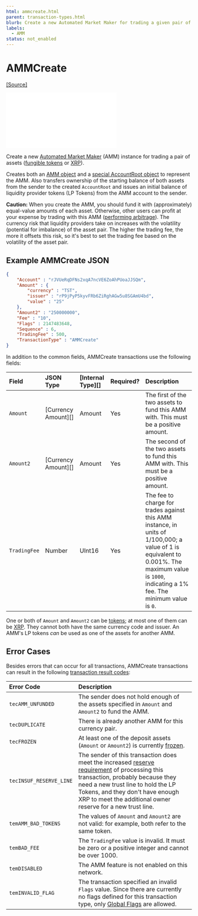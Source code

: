 ```yaml
---
html: ammcreate.html
parent: transaction-types.html
blurb: Create a new Automated Market Maker for trading a given pair of assets.
labels:
  - AMM
status: not_enabled
---
```

# AMMCreate
[[Source]](https://github.com/gregtatcam/rippled/blob/amm-core-functionality/src/ripple/app/tx/impl/AMMCreate.cpp "Source")
<!-- TODO: Update source link to merged version when available -->

<embed src="/snippets/_amm-disclaimer.md" />

Create a new [Automated Market Maker](../automated-market-makers.md) (AMM) instance for trading a pair of assets ([fungible tokens](https://xrpl.org/tokens.html) or [XRP](https://xrpl.org/xrp.html)).

Creates both an [AMM object](../ledger-object-types/amm.md) and a [special AccountRoot object](https://xrpl.org/accountroot.html#special-amm-accountroot-objects) to represent the AMM. Also transfers ownership of the starting balance of both assets from the sender to the created `AccountRoot` and issues an initial balance of liquidity provider tokens (LP Tokens) from the AMM account to the sender.

**Caution:** When you create the AMM, you should fund it with (approximately) equal-value amounts of each asset. Otherwise, other users can profit at your expense by trading with this AMM ([performing arbitrage](https://www.machow.ski/posts/an_introduction_to_automated_market_makers/#price-arbitrage)). The currency risk that liquidity providers take on increases with the volatility (potential for imbalance) of the asset pair. The higher the trading fee, the more it offsets this risk, so it's best to set the trading fee based on the volatility of the asset pair.


## Example AMMCreate JSON

```json
{
    "Account" : "rJVUeRqDFNs2xqA7ncVE6ZoAhPUoaJJSQm",
    "Amount" : {
        "currency" : "TST",
        "issuer" : "rP9jPyP5kyvFRb6ZiRghAGw5u8SGAmU4bd",
        "value" : "25"
    },
    "Amount2" : "250000000",
    "Fee" : "10",
    "Flags" : 2147483648,
    "Sequence" : 6,
    "TradingFee" : 500,
    "TransactionType" : "AMMCreate"
}
```


In addition to the common fields, AMMCreate transactions use the following fields:

| Field        | JSON Type           | [Internal Type][] | Required? | Description |
|:-------------|:--------------------|:------------------|:----------|:------------|
| `Amount`     | [Currency Amount][] | Amount            | Yes       | The first of the two assets to fund this AMM with. This must be a positive amount. |
| `Amount2`    | [Currency Amount][] | Amount            | Yes       | The second of the two assets to fund this AMM with. This must be a positive amount. |
| `TradingFee` | Number              | UInt16            | Yes       | The fee to charge for trades against this AMM instance, in units of 1/100,000; a value of 1 is equivalent to 0.001%. The maximum value is `1000`, indicating a 1% fee. The minimum value is `0`. |

One or both of `Amount` and `Amount2` can be [tokens](https://xrpl.org/tokens.html); at most one of them can be [XRP](https://xrpl.org/xrp.html). They cannot both have the same currency code and issuer. An AMM's LP tokens _can_ be used as one of the assets for another AMM.

## Error Cases

Besides errors that can occur for all transactions, AMMCreate transactions can result in the following [transaction result codes](https://xrpl.org/transaction-results.html):

| Error Code          | Description                                  |
|:--------------------|:---------------------------------------------|
| `tecAMM_UNFUNDED`   | The sender does not hold enough of the assets specified in `Amount` and `Amount2` to fund the AMM. |
| `tecDUPLICATE`      | There is already another AMM for this currency pair. |
| `tecFROZEN`         | At least one of the deposit assets (`Amount` or `Amount2`) is currently [frozen](https://xrpl.org/freezes.html). |
| `tecINSUF_RESERVE_LINE` | The sender of this transaction does meet the increased [reserve requirement](https://xrpl.org/reserves.html) of processing this transaction, probably because they need a new trust line to hold the LP Tokens, and they don't have enough XRP to meet the additional owner reserve for a new trust line. |
| `temAMM_BAD_TOKENS` | The values of `Amount` and `Amount2` are not valid: for example, both refer to the same token. |
| `temBAD_FEE`        | The `TradingFee` value is invalid. It must be zero or a positive integer and cannot be over 1000. |
| `temDISABLED`       | The AMM feature is not enabled on this network. |
| `temINVALID_FLAG`   | The transaction specified an invalid `Flags` value. Since there are currently no flags defined for this transaction type, only [Global Flags](https://xrpl.org/transaction-common-fields.html#global-flags) are allowed. |

<!--{# common link defs #}
{% include '_snippets/rippled-api-links.md' %}
{% include '_snippets/tx-type-links.md' %}
{% include '_snippets/rippled_versions.md' %} -->
